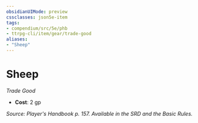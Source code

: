```yaml
---
obsidianUIMode: preview
cssclasses: json5e-item
tags:
- compendium/src/5e/phb
- ttrpg-cli/item/gear/trade-good
aliases: 
- "Sheep"
---
```

# Sheep
*Trade Good*  

- **Cost**: 2 gp

*Source: Player's Handbook p. 157. Available in the SRD and the Basic Rules.*